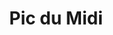 ---
guid: "563d24b58a56"
title: "Pic du Midi"
latlng: "42.936872, 0.141081"
videoId: "0jzmOdWDpqE" 
---